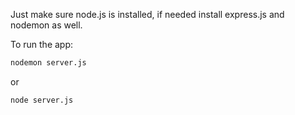 Just make sure node.js is installed, if needed install express.js and nodemon as well.

To run the app:
```bash
nodemon server.js
```
or
```bash
node server.js
```
